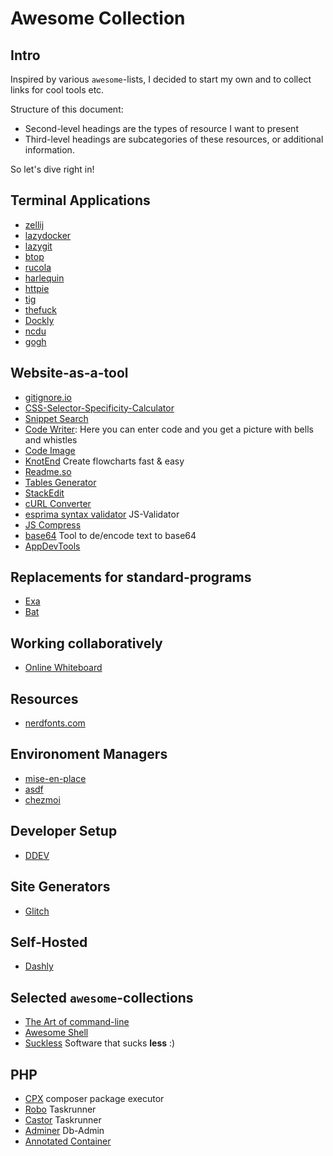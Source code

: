 # Awesome Collection

## Intro

Inspired by various `awesome`-lists, I decided to start my own and to collect links for cool tools etc.

Structure of this document:

* Second-level headings are the types of resource I want to present
* Third-level headings are subcategories of these resources, or additional information.

So let's dive right in!

## Terminal Applications

* [zellij](https://zellij.dev/)
* [lazydocker](https://github.com/jesseduffield/lazydocker)
* [lazygit](https://github.com/jesseduffield/lazygit)
* [btop](https://terminaltrove.com/btop/)
* [rucola](https://github.com/Linus-Mussmaecher/rucola)
* [harlequin](https://harlequin.sh/)
* [httpie](https://httpie.io/)
* [tig](https://jonas.github.io/tig/)
* [thefuck](https://github.com/nvbn/thefuck)
* [Dockly](https://github.com/lirantal/dockly)
* [ncdu](https://dev.yorhel.nl/ncdu)
* [gogh](https://gogh-co.github.io/Gogh/)

## Website-as-a-tool

* [gitignore.io](https://gitignore.io)
* [CSS-Selector-Specificity-Calculator](https://specificity.keegan.st/)
* [Snippet Search](https://codetogo.io/)
* [Code Writer](https://saifullah00.github.io/Code-Writer/): Here you can enter code and you get a picture with bells and whistles
* [Code Image](https://app.codeimage.dev/)
* [KnotEnd](https://www.knotend.com/) Create flowcharts fast & easy
* [Readme.so](https://readme.so/)
* [Tables Generator](https://www.tablesgenerator.com/markdown_tables)
* [StackEdit](https://stackedit.io/app)
* [cURL Converter](https://curlconverter.com/php/)
* [esprima syntax validator](https://esprima.org/demo/validate.html) JS-Validator
* [JS Compress](https://jscompress.com/)
* [base64](https://www.base64decode.org/) Tool to de/encode text to base64
* [AppDevTools](https://appdevtools.com/)

## Replacements for standard-programs

* [Exa](https://the.exa.website/docs)
* [Bat](https://github.com/sharkdp/bat)

## Working collaboratively

* [Online Whiteboard](https://witeboard.com/)

## Resources

* [nerdfonts.com](https://www.nerdfonts.com/#home)

## Environoment Managers

* [mise-en-place](https://github.com/jdx/mise)
* [asdf](https://asdf-vm.com/)
* [chezmoi](https://www.chezmoi.io/)

## Developer Setup

* [DDEV](https://ddev.readthedocs.io/en/stable/)

## Site Generators

* [Glitch](https://glitch.com/)

## Self-Hosted

* [Dashly](https://noted.lol/dashy/)

## Selected `awesome`-collections

* [The Art of command-line](https://github.com/jlevy/the-art-of-command-line)
* [Awesome Shell](https://github.com/alebcay/awesome-shell)
* [Suckless](https://suckless.org/) Software that sucks **less** :)

## PHP

* [CPX](https://github.com/imliam/cpx) composer package executor
* [Robo](https://robo.li/) Taskrunner
* [Castor](https://github.com/jolicode/castor) Taskrunner
* [Adminer](https://www.adminer.org/) Db-Admin
* [Annotated Container](https://github.com/cspray/annotated-container)
  